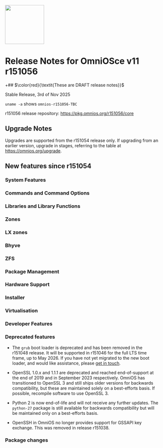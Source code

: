 <a href="https://omnios.org">
<img src="https://omnios.org/OmniOSce_logo.svg" height="128">
</a>

# Release Notes for OmniOSce v11 r151056

+## $\color{red}{\textit{These are DRAFT release notes}}$

Stable Release, 3rd of Nov 2025

`uname -a` shows `omnios-r151056-TBC`

r151056 release repository: https://pkg.omnios.org/r151056/core

## Upgrade Notes

Upgrades are supported from the r151054 release only. If upgrading from an
earlier version, upgrade in stages, referring to the table at
<https://omnios.org/upgrade>.

## New features since r151054

### System Features

### Commands and Command Options

### Libraries and Library Functions

### Zones

### LX zones

### Bhyve

### ZFS

### Package Management

### Hardware Support

### Installer

### Virtualisation

### Developer Features

### Deprecated features

* The `grub` boot loader is deprecated and has been removed in the r151048
  release. It will be supported in r151046 for the full LTS time frame, up to
  May 2026. If you have not yet migrated to the new boot loader, and would like
  assistance, please
  [get in touch](https://omnios.org/about/contact).

* OpenSSL 1.0.x and 1.1.1 are deprecated and reached end-of-support at the end
  of 2019 and in September 2023 respectively.
  OmniOS has transitioned to OpenSSL 3 and still ships older versions for
  backwards compatibility, but these are maintained solely on a best-efforts
  basis. If possible, recompile software to use OpenSSL 3.

* Python 2 is now end-of-life and will not receive any further updates. The
  `python-27` package is still available for backwards compatibility but will
  be maintained only on a best-efforts basis.

* OpenSSH in OmniOS no longer provides support for GSSAPI key exchange.
  This was removed in release r151038.

### Package changes

